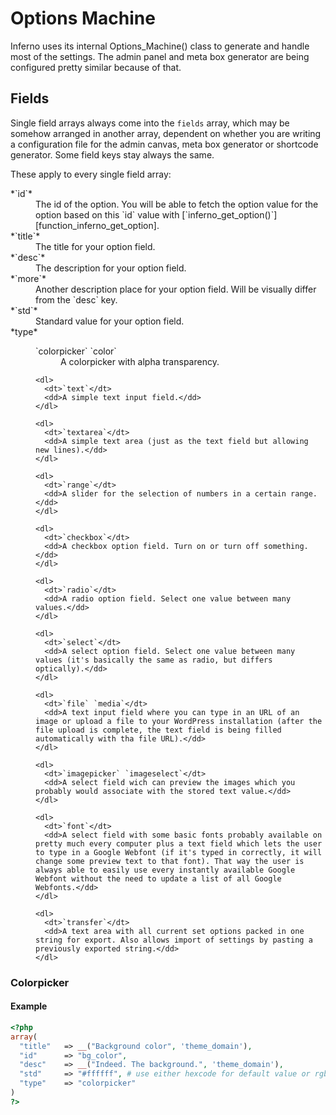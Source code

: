 # Options Machine

Inferno uses its internal Options_Machine() class to generate and handle most of the settings. The admin panel and meta box generator are being configured pretty similar because of that.


## Fields

Single field arrays always come into the `fields` array, which may be somehow arranged in another array, dependent on whether you are writing a configuration file for the admin canvas, meta box generator or shortcode generator.
Some field keys stay always the same. 

These apply to every single field array:

<dl>
  <dt>*`id`*</dt>
  <dd>The id of the option. You will be able to fetch the option value for the option based on this `id` value with [`inferno_get_option()`][function_inferno_get_option].</dd>

  <dt>*`title`*</dt>
  <dd>The title for your option field.</dd>

  <dt>*`desc`*</dt>
  <dd>The description for your option field.</dd>

  <dt>*`more`*</dt>
  <dd>Another description place for your option field. Will be visually differ from the `desc` key.</dd>
  
  <dt>*`std`*</dt>
  <dd>Standard value for your option field.</dd>

  <dt>*type*</dt>
  <dd>
    <dl>
      <dt>`colorpicker` `color`</dt>
      <dd>A colorpicker with alpha transparency.</dd>
    </dl>

    <dl>
      <dt>`text`</dt>
      <dd>A simple text input field.</dd>
    </dl>

    <dl>
      <dt>`textarea`</dt>
      <dd>A simple text area (just as the text field but allowing new lines).</dd>
    </dl>

    <dl>
      <dt>`range`</dt>
      <dd>A slider for the selection of numbers in a certain range.</dd>
    </dl>

    <dl>
      <dt>`checkbox`</dt>
      <dd>A checkbox option field. Turn on or turn off something.</dd>
    </dl>

    <dl>
      <dt>`radio`</dt>
      <dd>A radio option field. Select one value between many values.</dd>
    </dl>

    <dl>
      <dt>`select`</dt>
      <dd>A select option field. Select one value between many values (it's basically the same as radio, but differs optically).</dd>
    </dl>

    <dl>
      <dt>`file` `media`</dt>
      <dd>A text input field where you can type in an URL of an image or upload a file to your WordPress installation (after the file upload is complete, the text field is being filled automatically with tha file URL).</dd>
    </dl>

    <dl>
      <dt>`imagepicker` `imageselect`</dt>
      <dd>A select field wich can preview the images which you probably would associate with the stored text value.</dd>
    </dl>

    <dl>
      <dt>`font`</dt>
      <dd>A select field with some basic fonts probably available on pretty much every computer plus a text field which lets the user to type in a Google Webfont (if it's typed in correctly, it will change some preview text to that font). That way the user is always able to easily use every instantly available Google Webfont without the need to update a list of all Google Webfonts.</dd>
    </dl>

    <dl>
      <dt>`transfer`</dt>
      <dd>A text area with all current set options packed in one string for export. Also allows import of settings by pasting a previously exported string.</dd>
    </dl>
  </dd>
</dl>



### Colorpicker

#### Example

```php
<?php
array(
  "title"   => __("Background color", 'theme_domain'),
  "id"      => "bg_color",
  "desc"    => __("Indeed. The background.", 'theme_domain'),
  "std"     => "#ffffff", # use either hexcode for default value or rgba
  "type"    => "colorpicker"
)
?>
```
